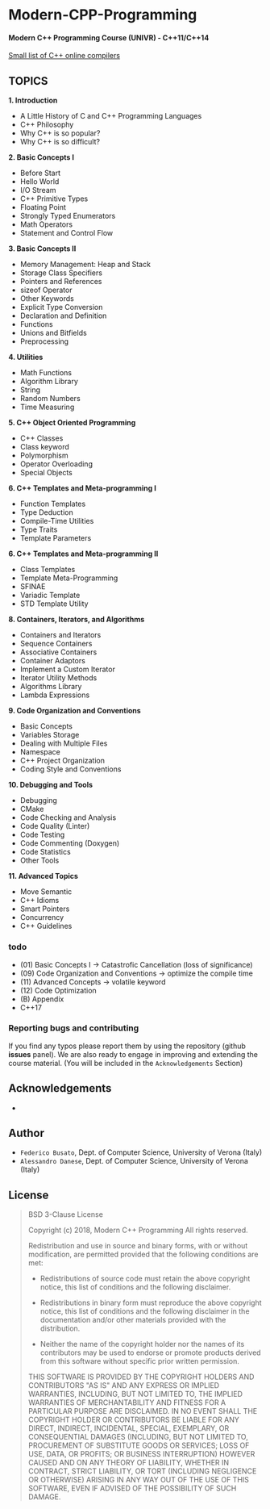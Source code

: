 # Modern-CPP-Programming #

#### Modern C++ Programming Course (UNIVR) - C++11/C++14 ####

[Small list of C++ online compilers](https://github.com/FedericoUnivr/Modern-CPP-Programming/blob/master/html/OnlineCompiler.html)

## TOPICS ##

**1. Introduction**

* A Little History of C and C++ Programming Languages
* C++ Philosophy
* Why C++ is so popular?
* Why C++ is so difficult?

**2. Basic Concepts I**

* Before Start
* Hello World
* I/O Stream
* C++ Primitive Types
* Floating Point
* Strongly Typed Enumerators
* Math Operators
* Statement and Control Flow

**3. Basic Concepts II**

* Memory Management: Heap and Stack
* Storage Class Specifiers
* Pointers and References
* sizeof Operator
* Other Keywords
* Explicit Type Conversion
* Declaration and Definition
* Functions
* Unions and Bitfields
* Preprocessing

**4. Utilities**

* Math Functions
* Algorithm Library
* String
* Random Numbers
* Time Measuring

**5. C++ Object Oriented Programming**

* C++ Classes
* Class keyword
* Polymorphism
* Operator Overloading
* Special Objects

**6. C++ Templates and Meta-programming I**

* Function Templates
* Type Deduction
* Compile-Time Utilities
* Type Traits
* Template Parameters

**6. C++ Templates and Meta-programming II**

* Class Templates
* Template Meta-Programming
* SFINAE
* Variadic Template
* STD Template Utility

**8. Containers, Iterators, and Algorithms**

* Containers and Iterators
* Sequence Containers
* Associative Containers
* Container Adaptors
* Implement a Custom Iterator
* Iterator Utility Methods
* Algorithms Library
* Lambda Expressions

**9. Code Organization and Conventions**

* Basic Concepts
* Variables Storage
* Dealing with Multiple Files
* Namespace
* C++ Project Organization
* Coding Style and Conventions

**10. Debugging and Tools**

* Debugging
* CMake
* Code Checking and Analysis
* Code Quality (Linter)
* Code Testing
* Code Commenting (Doxygen)
* Code Statistics
* Other Tools

**11. Advanced Topics**

* Move Semantic
* C++ Idioms
* Smart Pointers
* Concurrency
* C++ Guidelines

### todo ###

* (01) Basic Concepts I -> Catastrofic Cancellation (loss of significance)
* (09) Code Organization and Conventions -> optimize the compile time
* (11) Advanced Concepts -> volatile keyword
* (12) Code Optimization
* (B) Appendix
* C++17

### Reporting bugs and contributing ###

If you find any typos please report them by using the repository
(github **issues** panel).
We are also ready to engage in improving and extending the course material.
(You will be included in the `Acknowledgements` Section)

## Acknowledgements ##

*

## Author ##

* `Federico Busato`, Dept. of Computer Science, University of Verona (Italy)
* `Alessandro Danese`, Dept. of Computer Science,  University of Verona (Italy)

## License ##

> BSD 3-Clause License
>
> Copyright (c) 2018, Modern C++ Programming
> All rights reserved.
>
> Redistribution and use in source and binary forms, with or without
> modification, are permitted provided that the following conditions are met:
>
> * Redistributions of source code must retain the above copyright notice, this
>   list of conditions and the following disclaimer.
>
> * Redistributions in binary form must reproduce the above copyright notice,
>   this list of conditions and the following disclaimer in the documentation
>   and/or other materials provided with the distribution.
>
> * Neither the name of the copyright holder nor the names of its
>   contributors may be used to endorse or promote products derived from
>   this software without specific prior written permission.
>
> THIS SOFTWARE IS PROVIDED BY THE COPYRIGHT HOLDERS AND CONTRIBUTORS "AS IS"
> AND ANY EXPRESS OR IMPLIED WARRANTIES, INCLUDING, BUT NOT LIMITED TO, THE
> IMPLIED WARRANTIES OF MERCHANTABILITY AND FITNESS FOR A PARTICULAR PURPOSE ARE
> DISCLAIMED. IN NO EVENT SHALL THE COPYRIGHT HOLDER OR CONTRIBUTORS BE LIABLE
> FOR ANY DIRECT, INDIRECT, INCIDENTAL, SPECIAL, EXEMPLARY, OR CONSEQUENTIAL
> DAMAGES (INCLUDING, BUT NOT LIMITED TO, PROCUREMENT OF SUBSTITUTE GOODS OR
> SERVICES; LOSS OF USE, DATA, OR PROFITS; OR BUSINESS INTERRUPTION) HOWEVER
> CAUSED AND ON ANY THEORY OF LIABILITY, WHETHER IN CONTRACT, STRICT LIABILITY,
> OR TORT (INCLUDING NEGLIGENCE OR OTHERWISE) ARISING IN ANY WAY OUT OF THE USE
> OF THIS SOFTWARE, EVEN IF ADVISED OF THE POSSIBILITY OF SUCH DAMAGE.

